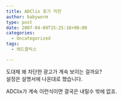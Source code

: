```yaml
---
title: ADClix 포기 직전
author: babyworm
type: post
date: 2007-04-09T15:25:18+00:00
categories:
  - Uncategorized
tags:
  - 에드클릭스

---
```

도대체 왜 차단한 광고가 계속 보이는 걸까요?<br>
설정은 설명서에 나온대로 했습니다. 

ADClix가 계속 이런식이면 결국은 내릴수 밖에 없죠.
